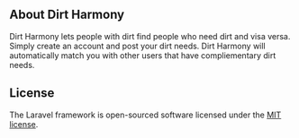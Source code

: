 ## About Dirt Harmony

Dirt Harmony lets people with dirt find people who need dirt and visa versa.  Simply create an account and post your dirt needs.  Dirt Harmony will automatically match you with other users that have compliementary dirt needs.  

## License

The Laravel framework is open-sourced software licensed under the [MIT license](https://opensource.org/licenses/MIT).

